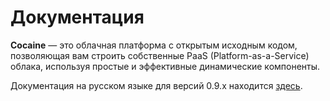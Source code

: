 Документация
============

**Cocaine** — это облачная платформа с открытым исходным кодом, позволяющая вам строить собственные PaaS (Platform-as-a-Service) облака, используя простые и эффективные динамические компоненты.

Документация на русском языке для версий 0.9.x находится [здесь](https://github.com/cocaine/cocaine-docs-ru/wiki).
